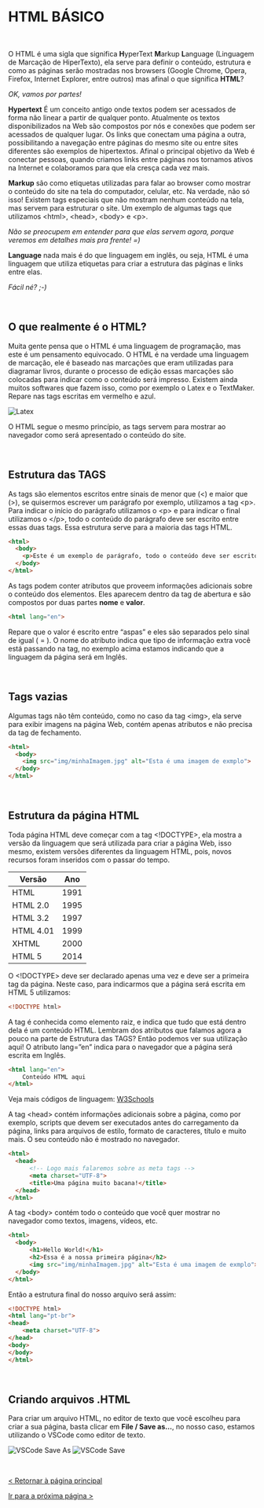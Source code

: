 # HTML BÁSICO
  
  
&nbsp;
  
  
O HTML é uma sigla que significa **H**yperText **M**arkup **L**anguage (Linguagem de Marcação de HiperTexto), ela serve para definir o conteúdo, estrutura e como as páginas serão mostradas nos browsers (Google Chrome, Opera, Firefox, Internet Explorer, entre outros) mas afinal o que significa **HTML**?

*OK, vamos por partes!*

**Hypertext** É um conceito antigo onde textos podem ser acessados de forma não linear a partir de qualquer ponto. Atualmente os textos disponibilizados na Web são compostos por nós e conexões que podem ser acessados de qualquer lugar. Os links que conectam uma página a outra, possibilitando a navegação entre páginas do mesmo site ou entre sites diferentes são exemplos de hipertextos. Afinal o principal objetivo da Web é conectar pessoas, quando criamos links entre páginas nos tornamos ativos na Internet e colaboramos para que ela cresça cada vez mais. 

**Markup** são como etiquetas utilizadas para falar ao browser como mostrar o conteúdo do site na tela do computador, celular, etc. Na verdade, não só isso! Existem tags especiais que não mostram nenhum conteúdo na tela, mas servem para estruturar o site.
Um exemplo de algumas tags que utilizamos \<html\>, \<head\>, \<body\> e \<p\>.
    
*Não se preocupem em entender para que elas servem agora, porque veremos em detalhes mais pra frente! =)*

**Language** nada mais é do que linguagem em inglês, ou seja, HTML é uma linguagem que utiliza etiquetas para criar a estrutura das páginas e links entre elas. 

*Fácil né? ;-)*
  
  
&nbsp;
  
## O que realmente é o HTML?

Muita gente pensa que o HTML é uma linguagem de programação, mas este é um pensamento equivocado. O HTML é na verdade uma linguagem de marcação, ele é baseado nas marcações que eram utilizadas para diagramar livros, durante o processo de edição essas marcações são colocadas para indicar como o conteúdo será impresso.
Existem ainda muitos softwares que fazem isso, como por exemplo o Latex e o TextMaker. Repare nas tags escritas em vermelho e azul.

![Latex](imagens/latex.png)

O HTML segue o mesmo princípio, as tags servem para mostrar ao navegador como será apresentado o conteúdo do site.
  
  
&nbsp;
  
## Estrutura das TAGS

As tags são elementos escritos entre sinais de menor que (\<) e maior que (\>), se quisermos escrever um parágrafo por exemplo, utilizamos a tag \<p\>.
Para indicar o início do parágrafo utilizamos o \<p\> e para indicar o final utilizamos o \</p\>, todo o conteúdo do parágrafo deve ser escrito entre essas duas tags. Essa estrutura serve para a maioria das tags HTML.

```html
<html>
  <body>
    <p>Este é um exemplo de parágrafo, todo o conteúdo deve ser escrito aqui</p>
  </body>
</html>
```

As tags podem conter atributos que proveem informações adicionais sobre o conteúdo dos elementos. Eles aparecem dentro da tag de abertura e são compostos por duas partes **nome** e **valor**. 

```html
<html lang="en">
```

Repare que o valor é escrito entre “aspas” e eles são separados pelo sinal de igual ( = ). O nome do atributo indica que tipo de informação extra você está passando na tag, no exemplo acima estamos indicando que a linguagem da página será em Inglês. 
  
  
&nbsp;
  
## Tags vazias

Algumas tags não têm conteúdo, como no caso da tag \<img\>, ela serve para exibir imagens na página Web, contém apenas atributos e não precisa da tag de fechamento.

```html
<html>
  <body>
    <img src="img/minhaImagem.jpg" alt="Esta é uma imagem de exmplo">
  </body>
</html>
```
  
  
&nbsp;
  
## Estrutura da página HTML

Toda página HTML deve começar com a tag \<!DOCTYPE\>, ela mostra a versão da linguagem que será utilizada para criar a página Web, isso mesmo, existem versões diferentes da linguagem HTML, pois, novos recursos foram inseridos com o passar do tempo.

| Versão    | Ano  |
| ------    | ---  |
| HTML      | 1991 |
| HTML 2.0  | 1995 |
| HTML 3.2  | 1997 |
| HTML 4.01 | 1999 |
| XHTML     | 2000 |
| HTML 5    | 2014 |

O \<!DOCTYPE\> deve ser declarado apenas uma vez e deve ser a primeira tag da página. Neste caso, para indicarmos que a página será escrita em HTML 5 utilizamos:

```html
<!DOCTYPE html>
```

A tag <html> é conhecida como elemento raiz, e indica que tudo que está dentro dela é um conteúdo HTML. Lembram dos atributos que falamos agora a pouco na parte de Estrutura das TAGS? Então podemos ver sua utilização aqui! O atributo lang=”en” indica para o navegador que a página será escrita em Inglês.

```html
<html lang="en">
    Conteúdo HTML aqui
</html>
```

Veja mais códigos de linguagem: [W3Schools](https://www.w3schools.com/tags/ref_language_codes.asp)

A tag \<head\> contém informações adicionais sobre a página, como por exemplo, scripts que devem ser executados antes do carregamento da página, links para arquivos de estilo, formato de caracteres, título e muito mais. O seu conteúdo não é mostrado no navegador.

```html
<html>
  <head>
      <!-- Logo mais falaremos sobre as meta tags -->
      <meta charset="UTF-8">
      <title>Uma página muito bacana!</title>
  </head>
</html>
```

A tag \<body\> contém todo o conteúdo que você quer mostrar no navegador como textos, imagens, vídeos, etc.
    
```html
<html>
  <body>
      <h1>Hello World!</h1>
      <h2>Essa é a nossa primeira página</h2>
      <img src="img/minhaImagem.jpg" alt="Esta é uma imagem de exmplo">
  </body>
</html>
```

Então a estrutura final do nosso arquivo será assim:

```html
<!DOCTYPE html>
<html lang="pt-br">
<head>
    <meta charset="UTF-8">
</head>
<body>
</body>
</html>
```
  
  
&nbsp;
  
## Criando arquivos .HTML

Para criar um arquivo HTML, no editor de texto que você escolheu para criar a sua página, basta clicar em **File / Save as…**, no nosso caso, estamos utilizando o VSCode como editor de texto.

![VSCode Save As](imagens/vscode_saveAs.png)
![VSCode Save](imagens/vscode_nomeArquivo.png)
  
  
&nbsp;
  
[< Retornar à página principal](../README.md)
  
  
[Ir para a próxima página >](3-Trabalhando-com-texto.md)


